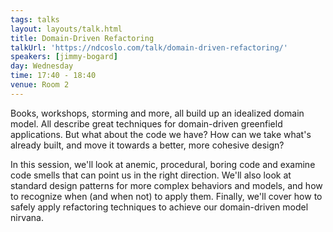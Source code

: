 ```yaml
---
tags: talks
layout: layouts/talk.html
title: Domain-Driven Refactoring
talkUrl: 'https://ndcoslo.com/talk/domain-driven-refactoring/'
speakers: [jimmy-bogard]
day: Wednesday
time: 17:40 - 18:40
venue: Room 2
---
```

Books, workshops, storming and more, all build up an idealized domain model. All describe great techniques for domain-driven greenfield applications. But what about the code we have? How can we take what's already built, and move it towards a better, more cohesive design?

In this session, we'll look at anemic, procedural, boring code and examine code smells that can point us in the right direction. We'll also look at standard design patterns for more complex behaviors and models, and how to recognize when (and when not) to apply them. Finally, we'll cover how to safely apply refactoring techniques to achieve our domain-driven model nirvana.